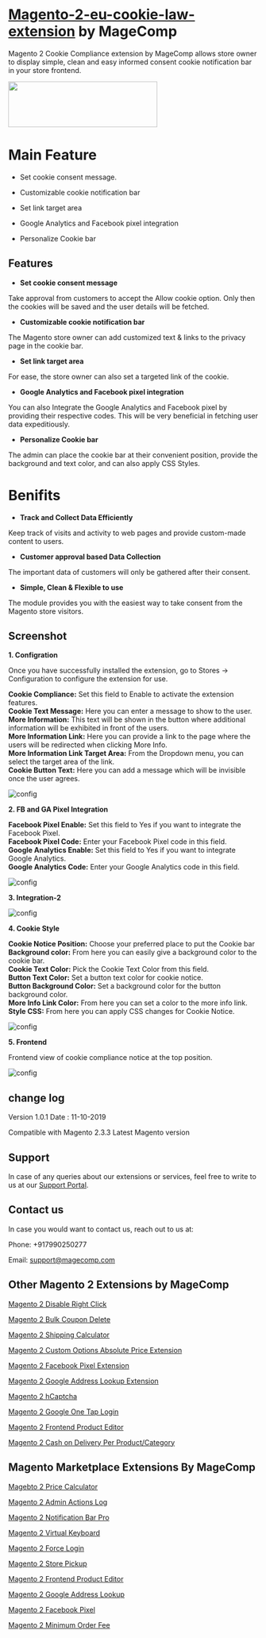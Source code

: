 # [Magento-2-eu-cookie-law-extension](https://magecomp.com/magento-2-cookie-compliance.html) by MageComp

Magento 2 Cookie Compliance extension by MageComp allows store owner to display simple, clean and easy informed consent cookie notification bar in your store frontend.

<a href="https://magecomp.com/magento-2-cookie-compliance.html"><img width="300" height="92" src="https://magecomp.com/media/button.webp"></a>

# Main Feature

* Set cookie consent message.

* Customizable cookie notification bar

* Set link target area

* Google Analytics and Facebook pixel integration

* Personalize Cookie bar

## Features

* **Set cookie consent message**

Take approval from customers to accept the Allow cookie option. Only then the cookies will be saved and the user details will be fetched.

* **Customizable cookie notification bar**

The Magento store owner can add customized text & links to the privacy page in the cookie bar.

* **Set link target area**

For ease, the store owner can also set a targeted link of the cookie.

* **Google Analytics and Facebook pixel integration**

You can also Integrate the Google Analytics and Facebook pixel by providing their respective codes. This will be very beneficial in fetching user data expeditiously.

* **Personalize Cookie bar**

The admin can place the cookie bar at their convenient position, provide the background and text color, and can also apply CSS Styles.

# Benifits

* **Track and Collect Data Efficiently**

Keep track of visits and activity to web pages and provide custom-made content to users.

* **Customer approval based Data Collection**

The important data of customers will only be gathered after their consent. 

* **Simple, Clean & Flexible to use**

The module provides you with the easiest way to take consent from the Magento store visitors.

## Screenshot

**1. Configration**

Once you have successfully installed the extension, go to Stores -> Configuration to configure the extension for use.

**Cookie Compliance:** Set this field to Enable to activate the extension features.<br/>
**Cookie Text Message:** Here you can enter a message to show to the user.<br/>
**More Information:** This text will be shown in the button where additional information will be exhibited in front of the users.<br/>
**More Information Link:** Here you can provide a link to the page where the users will be redirected when clicking More Info.<br/>
**More Information Link Target Area:** From the Dropdown menu, you can select the target area of the link.<br/>
**Cookie Button Text:** Here you can add a message which will be invisible once the user agrees.<br/>

![config](https://magecomp.com/media/catalog/product/cache/19b10369fecc27f1a40729d1b5b60dea/1/_/1_configuration_7_2.webp)

**2. FB and GA Pixel Integration**

**Facebook Pixel Enable:** Set this field to Yes if you want to integrate the Facebook Pixel.<br/>
**Facebook Pixel Code:** Enter your Facebook Pixel code in this field.<br/>
**Google Analytics Enable:** Set this field to Yes if you want to integrate Google Analytics. <br/>
**Google Analytics Code:** Enter your Google Analytics code in this field.<br/>

![config](https://magecomp.com/media/catalog/product/cache/19b10369fecc27f1a40729d1b5b60dea/2/_/2_configuration_-_integrations.webp)

**3. Integration-2**

![config](https://magecomp.com/media/catalog/product/cache/19b10369fecc27f1a40729d1b5b60dea/3/_/3_configuration_-_conti.webp)

**4. Cookie Style**

**Cookie Notice Position:** Choose your preferred place to put the Cookie bar<br/>
**Background color:** From here you can easily give a background color to the cookie bar.<br/>
**Cookie Text Color:** Pick the Cookie Text Color from this field.<br/>
**Button Text Color:** Set a button text color for cookie notice.<br/>
**Button Background Color:** Set a background color for the button background color.<br/>
**More Info Link Color:** From here you can set a color to the more info link.<br/>
**Style CSS:** From here you can apply CSS changes for Cookie Notice.<br/>

![config](https://magecomp.com/media/catalog/product/cache/19b10369fecc27f1a40729d1b5b60dea/3/_/3_configuration_-_conti.webp)

**5. Frontend**

Frontend view of cookie compliance notice at the top position.

![config](https://magecomp.com/media/catalog/product/cache/19b10369fecc27f1a40729d1b5b60dea/4/_/4_cookie_compliance_law_notification_on_top.webp)

## change log

Version 1.0.1 Date : 11-10-2019

Compatible with Magento 2.3.3 Latest Magento version

## Support

In case of any queries about our extensions or services, feel free to write to us at our [Support Portal](https://magecomp.com/support/).

## Contact us

In case you would want to contact us, reach out to us at:

Phone: +917990250277

Email: [support@magecomp.com](mailto:support@magecomp.com)

## Other Magento 2 Extensions by MageComp

[Magento 2 Disable Right Click](https://magecomp.com/magento-2-disable-right-click.html)

[Magento 2 Bulk Coupon Delete](https://magecomp.com/magento-2-bulk-coupon-delete.html)

[Magento 2 Shipping Calculator](https://magecomp.com/magento-2-shipping-calculator.html)

[Magento 2 Custom Options Absolute Price Extension](https://magecomp.com/magento-2-custom-options-absolute-price.html)

[Magento 2 Facebook Pixel Extension](https://magecomp.com/magento-2-facebook-pixel.html)

[Magento 2 Google Address Lookup Extension](https://magecomp.com/magento-2-google-address-lookup.html)

[Magento 2 hCaptcha](https://magecomp.com/magento-2-hcaptcha.html)

[Magento 2 Google One Tap Login](https://magecomp.com/magento-2-google-one-tap-login.html)

[Magento 2 Frontend Product Editor](https://magecomp.com/magento-2-frontend-product-editor.html)

[Magento 2 Cash on Delivery Per Product/Category](https://magecomp.com/magento-2-cash-on-delivery-per-product-category.html)

## Magento Marketplace Extensions By MageComp

[Magebto 2 Price Calculator](https://marketplace.magento.com/magecomp-magento-2-price-calculator.html)

[Magento 2 Admin Actions Log](https://marketplace.magento.com/magecomp-magento-2-admin-actions-log.html)

[Magento 2 Notification Bar Pro](https://marketplace.magento.com/magecomp-magento-2-notification-bar-pro.html)

[Magento 2 Virtual Keyboard](https://marketplace.magento.com/magecomp-magento-2-virtual-keyboard.html)

[Magento 2 Force Login](https://marketplace.magento.com/magecomp-magento-2-force-login.html)

[Magento 2 Store Pickup](https://marketplace.magento.com/magecomp-magento-2-store-pickup.html)

[Magento 2 Frontend Product Editor](https://marketplace.magento.com/magecomp-magento-2-frontend-product-editor.html)

[Magento 2 Google Address Lookup](https://marketplace.magento.com/magecomp-magento-2-google-address-lookup.html)

[Magento 2 Facebook Pixel](https://marketplace.magento.com/magecomp-magento-2-facebook-pixel.html)

[Magento 2 Minimum Order Fee](https://marketplace.magento.com/magecomp-module-orderfee.html)
